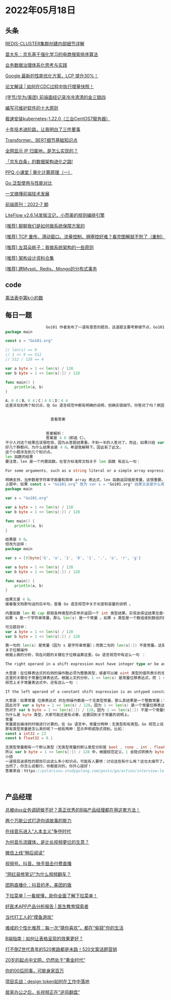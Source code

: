 # 2022年05月18日
## 头条

[REDIS-CLUSTER集群创建内部细节详解](https://toutiao.io/k/je0ficr)

[苗大东：京东基于强化学习的电商搜索排序算法](https://toutiao.io/k/on34wke)

[业务数据治理体系化思考与实践](https://toutiao.io/k/xnafh3a)

[Google 最新的性能优化方案，LCP 提升30%！](https://toutiao.io/k/dyu1nqj)

[论文解读 | 如何在CDC过程中执行增量快照！](https://toutiao.io/k/rfb6rrk)

[(字节/华为/美团) 前端面经记录冷冷清清的金三银四](https://toutiao.io/k/3kzm96a)

[编写可维护软件的十大原则](https://toutiao.io/k/ydc55vq)

[极速安装kubernetes-1.22.0（三台CentOS7服务器）](https://toutiao.io/k/gc16v3m)

[十年技术进阶路，让我明白了三件要事](https://toutiao.io/k/5i2b2ai)

[Transformer、BERT细节基础知识点](https://toutiao.io/k/9zhmtfh)

[全网显示 IP 归属地，是怎么实现的？](https://toutiao.io/k/14o60lk)

[「京东白条」的数据架构进化之路!](https://toutiao.io/k/oyzbdy9)

[PPQ 小课堂 | 量化计算原理（一）](https://toutiao.io/k/y5jbfrx)

[Go 泛型使用与性能对比](https://toutiao.io/k/iandxh1)

[一文搞懂前端技术发展](https://toutiao.io/k/edh0x0q)

[前端周刊：2022-7 期](https://toutiao.io/k/cy0gdep)

[LiteFlow v2.6.14发版注记，小而美的规则编排引擎](https://toutiao.io/k/pfkq6ew)

[[推荐] 聊聊我们是如何做系统保障方案的](https://toutiao.io/k/i8q3ye4)

[[推荐] TCP 重传、滑动窗口、流量控制、拥塞控好难？看完图解就不愁了（重制）](https://toutiao.io/k/14tz08l)

[[推荐] 左耳朵耗子：我做系统架构的一些原则](https://toutiao.io/k/9oljc6o)

[[推荐] 架构设计资料合集](https://toutiao.io/k/iqlrz7b)

[[推荐] 跨Mysql、Redis、Mongo的分布式事务](https://toutiao.io/k/246clz1)



## code

[乘法表中第k小的数](https://leetcode.cn/problems/kth-smallest-number-in-multiplication-table)



## 每日一题

```go
                  Go101 作者发布了一道有意思的题目，这道题主要考察细节点，Go101 这本书也是以抠细节著称。看看这道题，以下程序输出什么？（单选）
package main

const s = "Go101.org"

// len(s) == 9
// 1 << 9 == 512
// 512 / 128 == 4

var a byte = 1 << len(s) / 128
var b byte = 1 << len(s[:]) / 128

func main() {
	println(a, b)
}

A、0 0；B、0 4；C：4 0；D：4 4
这里涉及到两个知识点，在 Go 语言规范中都有明确的说明，但确实很细节。你答对了吗？原因知晓吗？

                  
                    查看答案
                  
                
                  答案解析：
                  答案是 4 0（即选 C）。
不少人对这个结果应该很吃惊，因为从答题结果看，不到一半的人答对了。而且，如果只给 var b byte = 1 << len(s[:]) / 128，没有 a 对比，我想答对的人会更少。因为有对比，很多人虽然直觉是 4 4，但想到一定有陷阱，所以会重新思考。
好几个群都问，为什么结果会是 4 0，希望我解释下。因此有了此文。
这个小题涉及到几个知识点。
len 函数的结果
要注意，len 是一个内置函数。在官方标准库文档关于 len 函数 有这么一句：

For some arguments, such as a string literal or a simple array expression, the result can be a constant. See the Go language specification’s “Length and capacity” section for details.

明确支持，当参数是字符串字面量和简单 array 表达式，len 函数返回值是常量，这很重要。
上题中，如果 const s = "Go101.org” 改为 var s = "Go101.org" 结果又会是什么呢？
package main

var s = "Go101.org"

var a byte = 1 << len(s) / 128
var b byte = 1 << len(s[:]) / 128

func main() {
	println(a, b)
}

结果是 0 0。
但改为这样：
package main

var s = [9]byte{'G', 'o', '1', '0', '1', '.', 'o', 'r', 'g'}

var a byte = 1 << len(s) / 128
var b byte = 1 << len(s[:]) / 128

func main() {
	println(a, b)
}

结果又是 4 0。
接着看文档那句话的后半句，查看 Go 语言规范中关于长度和容量的说明 。

内置函数 len 和 cap 获取各种类型的实参并返回一个 int 类型结果。实现会保证结果总是一个 int 值。
如果 s 是一个字符串常量，那么 len(s) 是一个常量 。如果 s 类型是一个数组或到数组的指针且表达式 s 不包含 信道接收 或（非常量的） 函数调用的话， 那么表达式 len(s) 和 cap(s) 是常量；这种情况下， s 是不求值的。否则的话， len 和 cap 的调用结果不是常量且 s 会被求值。

可见题目中：
var a byte = 1 << len(s) / 128
var b byte = 1 << len(s[:]) / 128

第一句的 len(s) 是常量（因为 s 是字符串常量）；而第二句的 len(s[:]) 不是常量。这是这两条语句的唯一区别：两个 len 的返回结果数值并无差异，都是 9，但一个是常量一个不是。
关于位移操作
根据上面的分析，现在问题的关键在于位移运算这里。Go 语言规范中有这么一句 ：

The right operand in a shift expression must have integer type or be an untyped constant representable by a value of type uint. If the left operand of a non-constant shift expression is an untyped constant, it is first implicitly converted to the type it would assume if the shift expression were replaced by its left operand alone.

大意是：在位移表达式的右侧的操作数必须为整数类型，或者可以被 uint 类型的值所表示的无类型的常量。如果一个非常量位移表达式的左侧的操作数是一个无类型常量，那么它会先被隐式地转换为假如位移表达式被其左侧操作数单独替换后的类型。
这里的关键在于常量位移表达式。根据上文的分析，1 << len(s) 是常量位移表达式，而 1 << len(s[:]) 不是。
规范上关于常量表达式中，还有这么一句 ：

If the left operand of a constant shift expression is an untyped constant, the result is an integer constant; otherwise it is a constant of the same type as the left operand, which must be of integer type.

大意是：如果常量 位移表达式 的左侧操作数是一个无类型常量，那么其结果是一个整数常量；否则就是和左侧操作数同一类型的常量（必须是 整数类型 ）
因此对于 var a byte = 1 << len(s) / 128，因为 1 << len(s) 是一个常量位移表达式，因此它的结果也是一个整数常量，所以是 512，最后除以 128，最终结果就是 4。
而对于 var b byte = 1 << len(s[:]) / 128，因为 1 << len(s[:]) 不是一个常量位移表达式，而做操作数是 1，一个无类型常量，根据规范定义它是 byte 类型（根据：如果一个非常量位移表达式的左侧的操作数是一个无类型常量，那么它会先被隐式地转换为假如位移表达式被其左侧操作数单独替换后的类型）。
为什么是 byte 类型，大家可能还是有点晕。这要回到关于常量的说明上。
常量
常量是在编译的时候进行计算的。在 Go 语言中，常量分两种：无类型和有类型。Go 规范上说，字面值常量， true , false , iota 以及一些仅包含无类型的恒定操作数的 常量表达式 是无类型的。
那有类型常量是怎么来的呢？一般有两种：显示声明或隐式得到。比如：
const a int32 = 23
const b float32 = 0.1

无类型常量都有一个默认类型（无类型常量的默认类型分别是 bool , rune , int , float64 , complex128 或 string）。当在上下文中需要请求该常量为一个带类型的值时，这个 默认类型 便指向该常量隐式转换后的类型。
所以 var b byte = 1 << len(s[:]) / 128 中，根据规范定义，1 会隐式转换为 byte 类型，因此 1 << len(s[:]) 的结果也是 byte 类型，而 byte 类型最大只能表示 255，很显然 512 溢出了，结果为 0，因此最后 b 的结果也是 0。
小结
一道很具迷惑性的题目引出这么多小知识点。可能有人要喷：讨论这些有什么用？这也太细节了。我想说的是，Go 语言规范，细节点很多，能多掌握一些没坏处，说不定将来实际工作就遇到了类似的问题呢？！以上的知识点，很细节，但我认为也是挺有价值的。
当然了，你怎么说都行，你都是对的，你开心就好！
答案来自：https://polarisxu.studygolang.com/posts/go/action/interview-len-shift/

                
```


## 产品经理

[总被diss业务调研做不好？真正优秀的B端产品经理都在用这套方法！](http://www.woshipm.com/online/5376063.html)

[两个万能公式打造你讲故事的能力](http://www.woshipm.com/zhichang/5443785.html)

[在线音乐进入“人本主义”争夺时代](http://www.woshipm.com/it/5443457.html)

[为何音乐流媒体，是比长视频更烂的生意？](http://www.woshipm.com/it/5443547.html)

[微信上线“稍后阅读”](http://www.woshipm.com/it/5444162.html)

[视频号、抖音、快手狙击付费直播](http://www.woshipm.com/it/5442703.html)

[“网红装修笔记”为什么频频翻车？](http://www.woshipm.com/it/5441590.html)

[团购直播化：抖音的矛，美团的盾](http://www.woshipm.com/it/5443320.html)

[下拉菜单 | 一看就懂，助你全面了解下拉菜单！](http://www.woshipm.com/ucd/5442632.html)

[好医术APP产品分析报告 | 医生教育探索者](http://www.woshipm.com/evaluating/5442170.html)

[当代打工人的“摸鱼游戏”](http://www.woshipm.com/it/5442631.html)

[难戒的个性化推荐：每一次“猜你喜欢”，都在“偷窥”你的生活](http://www.woshipm.com/it/5443288.html)

[B端指南｜如何让表格呈现的效果更好？](http://www.woshipm.com/pd/5442449.html)

[打不倒Z世代青年的520套路都是末路！520文案话题营销](http://www.woshipm.com/marketing/5442867.html)

[20岁的起点中文网，仍然处于“黄金时代”](http://www.woshipm.com/it/5441983.html)

[你的00后同事，可能身家百万](http://www.woshipm.com/it/5443216.html)

[项目实战：design token如何在工作中落地](http://www.woshipm.com/zhichang/5441827.html)

[居家办公之后，长视频正在“逆风翻盘”](http://www.woshipm.com/it/5443015.html)


